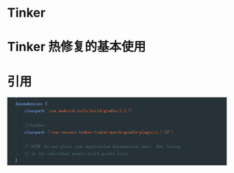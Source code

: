 # Tinker

# Tinker 热修复的基本使用

# 引用

<img src='https://github.com/cheng-peng/Tinker/blob/master/img/1.png'/>
